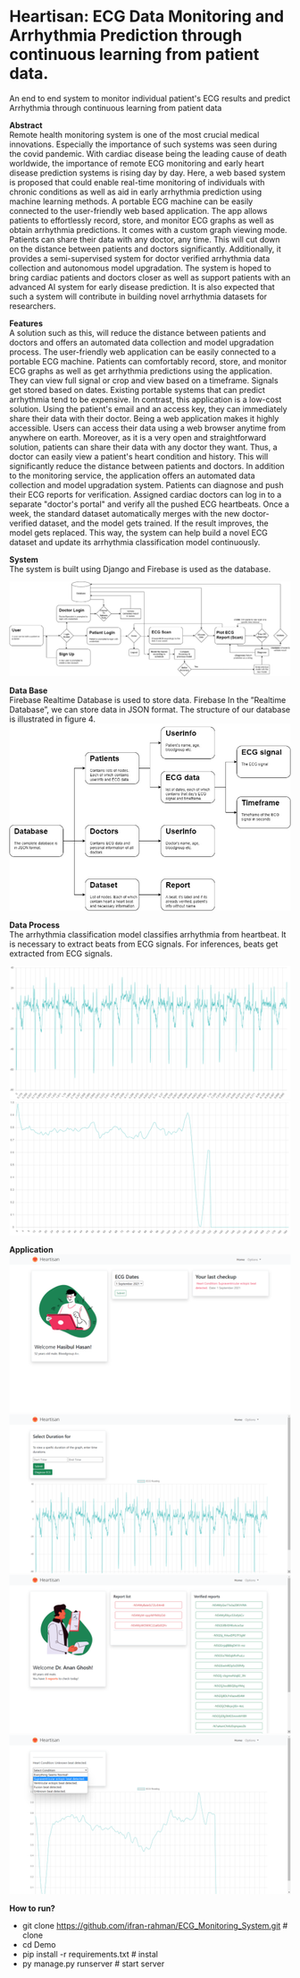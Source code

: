 # Heartisan: ECG Data Monitoring and Arrhythmia Prediction through continuous learning from patient data.

An end to end system to monitor individual patient's ECG results and predict Arrhythmia through continuous learning from patient data

**Abstract**<br />
Remote health monitoring system is one of the most crucial medical innovations. Especially the importance of such systems was seen during the covid pandemic. With cardiac disease being the leading cause of death worldwide, the importance of remote ECG monitoring and early heart disease prediction systems is rising day by day. Here, a web based system is proposed that could enable real-time monitoring of individuals with chronic conditions as well as aid in early arrhythmia prediction using machine learning methods. A portable ECG machine can be easily connected to the user-friendly web based application. The app allows patients to effortlessly record, store, and monitor ECG graphs as well as obtain arrhythmia predictions. It comes with a custom graph viewing mode. Patients can share their data with any doctor, any time. This will cut down on the distance between patients and doctors significantly. Additionally, it provides a semi-supervised system for doctor verified arrhythmia data collection and autonomous model upgradation. The system is hoped to bring cardiac patients and doctors closer as well as support patients with an advanced AI system for early disease prediction. It is also expected that such a system will contribute in building novel arrhythmia datasets for researchers. 

**Features**<br />
A solution such as this, will reduce the distance between patients and doctors and offers an automated data collection and model upgradation process. The user-friendly web application can be easily connected to a portable ECG machine. Patients can comfortably record, store, and monitor ECG graphs as well as get arrhythmia predictions using the application. They can view full signal or crop and view based on a timeframe. Signals get stored based on dates. Existing portable systems that can predict arrhythmia tend to be expensive. In contrast, this application is a low-cost solution. Using the patient's email and an access key, they can immediately share their data with their doctor. Being a web application makes it highly accessible. Users can access their data using a web browser anytime from anywhere on earth. Moreover, as it is a very open and straightforward solution, patients can share their data with any doctor they want. Thus, a doctor can easily view a patient's heart condition and history. This will significantly reduce the distance between patients and doctors. In addition to the monitoring service, the application offers an automated data collection and model upgradation system. Patients can diagnose and push their ECG reports for verification. Assigned cardiac doctors can log in to a separate "doctor's portal" and verify all the pushed ECG heartbeats. Once a week, the standard dataset automatically merges with the new doctor-verified dataset, and the model gets trained. If the result improves, the model gets replaced. This way, the system can help build a novel ECG dataset and update its arrhythmia classification model continuously.

**System**<br />
The system is built using Django and Firebase is used as the database.

<img alt="Alt text" src="/images/system_diagram.png">

**Data Base**<br />
Firebase Realtime Database is used to store data. Firebase In the ”Realtime Database”, we can store data in JSON format. The structure of our database is illustrated in figure 4. 
<img alt="Alt text" src="/images/Database.jpg">

**Data Process**<br />
The arrhythmia classification model classifies arrhythmia from heartbeat. It is necessary to extract beats from ECG signals. For inferences, beats get extracted from ECG signals. 
                                                
<img alt="Alt text" src="/images/dp_fullsignal.png">
<img alt="Alt text" src="/images/dp_heartbeatsignal.png">

**Application**
<img title="Patient's portal" alt="Alt text" src="/images/patients-portal-dashboard.png">
<img title="ECG Signal visualization page" alt="Alt text" src="/images/patients-portal-viewsignal.png">
<img title="Doctor's portal" alt="Alt text" src="/images/doctors-portal-dashboard.png">
<img title="Report visualization page" alt="Alt text" src="/images/doctors-portal-viewsignal.png">

**How to run?**<br />
* git clone https://github.com/ifran-rahman/ECG_Monitoring_System.git  # clone
* cd Demo
* pip install -r requirements.txt  # instal
* py manage.py runserver # start server

